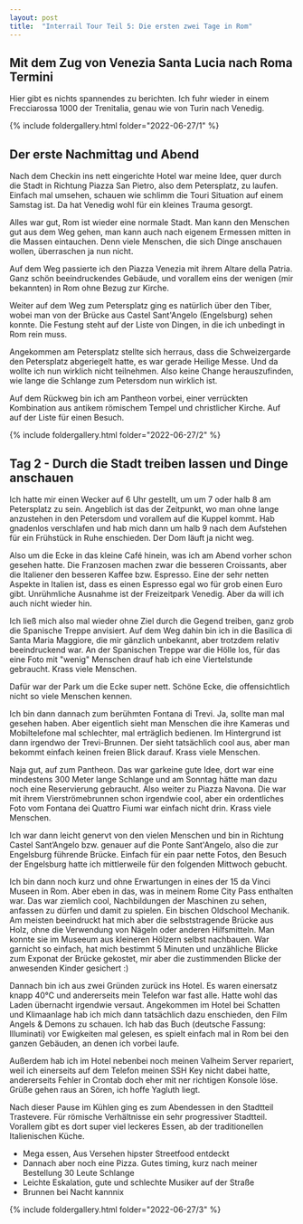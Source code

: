```yaml
---
layout: post
title:  "Interrail Tour Teil 5: Die ersten zwei Tage in Rom"
---
```


## Mit dem Zug von Venezia Santa Lucia nach Roma Termini
Hier gibt es nichts spannendes zu berichten. Ich fuhr wieder in einem Frecciarossa 1000 der Trenitalia, genau wie von Turin nach Venedig.

{% include foldergallery.html folder="2022-06-27/1" %}

## Der erste Nachmittag und Abend
Nach dem Checkin ins nett eingerichte Hotel war meine Idee, quer durch die Stadt in Richtung Piazza San Pietro, also dem Petersplatz, zu laufen.
Einfach mal umsehen, schauen wie schlimm die Touri Situation auf einem Samstag ist.
Da hat Venedig wohl für ein kleines Trauma gesorgt.

Alles war gut, Rom ist wieder eine normale Stadt.
Man kann den Menschen gut aus dem Weg gehen, man kann auch nach eigenem Ermessen mitten in die Massen eintauchen.
Denn viele Menschen, die sich Dinge anschauen wollen, überraschen ja nun nicht.

Auf dem Weg passierte ich den Piazza Venezia mit ihrem Altare della Patria.
Ganz schön beeindruckendes Gebäude, und vorallem eins der wenigen (mir bekannten) in Rom ohne Bezug zur Kirche.

Weiter auf dem Weg zum Petersplatz ging es natürlich über den Tiber, wobei man von der Brücke aus Castel Sant'Angelo (Engelsburg) sehen konnte. 
Die Festung steht auf der Liste von Dingen, in die ich unbedingt in Rom rein muss.

Angekommen am Petersplatz stellte sich herraus, dass die Schweizergarde den Petersplatz abgeriegelt hatte, es war gerade Heilige Messe.
Und da wollte ich nun wirklich nicht teilnehmen.
Also keine Change herauszufinden, wie lange die Schlange zum Petersdom nun wirklich ist.

Auf dem Rückweg bin ich am Pantheon vorbei, einer verrückten Kombination aus antikem römischem Tempel und christlicher Kirche. Auf auf der Liste für einen Besuch.

{% include foldergallery.html folder="2022-06-27/2" %}

## Tag 2 - Durch die Stadt treiben lassen und Dinge anschauen
Ich hatte mir einen Wecker auf 6 Uhr gestellt, um um 7 oder halb 8 am Petersplatz zu sein.
Angeblich ist das der Zeitpunkt, wo man ohne lange anzustehen in den Petersdom und vorallem auf die Kuppel kommt.
Hab gnadenlos verschlafen und hab mich dann um halb 9 nach dem Aufstehen für ein Frühstück in Ruhe enschieden.
Der Dom läuft ja nicht weg.

Also um die Ecke in das kleine Café hinein, was ich am Abend vorher schon gesehen hatte.
Die Franzosen machen zwar die besseren Croissants, aber die Italiener den besseren Kaffee bzw. Espresso. 
Eine der sehr netten Aspekte in Italien ist, dass es einen Espresso egal wo für grob einen Euro gibt.
Unrühmliche Ausnahme ist der Freizeitpark Venedig. Aber da will ich auch nicht wieder hin.

Ich ließ mich also mal wieder ohne Ziel durch die Gegend treiben, ganz grob die Spanische Treppe anvisiert.
Auf dem Weg dahin bin ich in die Basilica di Santa Maria Maggiore, die mir gänzlich unbekannt, aber trotzdem relativ beeindruckend war.
An der Spanischen Treppe war die Hölle los, für das eine Foto mit "wenig" Menschen drauf hab ich eine Viertelstunde gebraucht. 
Krass viele Menschen.

Dafür war der Park um die Ecke super nett. Schöne Ecke, die offensichtlich nicht so viele Menschen kennen.

Ich bin dann dannach zum berühmten Fontana di Trevi. Ja, sollte man mal gesehen haben.
Aber eigentlich sieht man Menschen die ihre Kameras und Mobiltelefone mal schlechter, mal erträglich bedienen.
Im Hintergrund ist dann irgendwo der Trevi-Brunnen.
Der sieht tatsächlich cool aus, aber man bekommt einfach keinen freien Blick darauf.
Krass viele Menschen.

Naja gut, auf zum Pantheon.
Das war garkeine gute Idee, dort war eine mindestens 300 Meter lange Schlange und am Sonntag hätte man dazu noch eine Reservierung gebraucht.
Also weiter zu Piazza Navona.
Die war mit ihrem Vierströmebrunnen schon irgendwie cool, aber ein ordentliches Foto vom Fontana dei Quattro Fiumi war einfach nicht drin.
Krass viele Menschen.

Ich war dann leicht genervt von den vielen Menschen und bin in Richtung Castel Sant’Angelo bzw. genauer auf die Ponte Sant'Angelo, also die zur Engelsburg führende Brücke.
Einfach für ein paar nette Fotos, den Besuch der Engelsburg hatte ich mittlerweile für den folgenden Mittwoch gebucht.

Ich bin dann noch kurz und ohne Erwartungen in eines der 15 da Vinci Museen in Rom.
Aber eben in das, was in meinem Rome City Pass enthalten war.
Das war ziemlich cool, Nachbildungen der Maschinen zu sehen, anfassen zu dürfen und damit zu spielen.
Ein bischen Oldschool Mechanik.
Am meisten beeindruckt hat mich aber die selbststragende Brücke aus Holz, ohne die Verwendung von Nägeln oder anderen Hilfsmitteln.
Man konnte sie im Museeum aus kleineren Hölzern selbst nachbauen.
War garnicht so einfach, hat mich bestimmt 5 Minuten und unzähliche Blicke zum Exponat der Brücke gekostet, mir aber die zustimmenden Blicke der anwesenden Kinder gesichert :)

Dannach bin ich aus zwei Gründen zurück ins Hotel.
Es waren einersatz knapp 40°C und andererseits mein Telefon war fast alle. Hatte wohl das Laden übernacht irgendwie versaut.
Angekommen im Hotel bei Schatten und Klimaanlage hab ich mich dann tatsächlich dazu enschieden, den Film Angels & Demons zu schauen.
Ich hab das Buch (deutsche Fassung: Illuminati) vor Ewigkeiten mal gelesen, es spielt einfach mal in Rom bei den ganzen Gebäuden, an denen ich vorbei laufe.

Außerdem hab ich im Hotel nebenbei noch meinen Valheim Server repariert, weil ich einerseits auf dem Telefon meinen SSH Key nicht dabei hatte, andererseits Fehler in Crontab doch eher mit ner richtigen Konsole löse.
Grüße gehen raus an Sören, ich hoffe Yagluth liegt.

Nach dieser Pause im Kühlen ging es zum Abendessen in den Stadtteil Trastevere.
Für römische Verhältnisse ein sehr progressiver Stadtteil.
Vorallem gibt es dort super viel leckeres Essen, ab der traditionellen Italienischen Küche.

* Mega essen, Aus Versehen hipster Streetfood entdeckt
* Dannach aber noch eine Pizza. Gutes timing, kurz nach meiner Bestellung 30 Leute Schlange
* Leichte Eskalation, gute und schlechte Musiker auf der Straße
* Brunnen bei Nacht kannnix

{% include foldergallery.html folder="2022-06-27/3" %}
